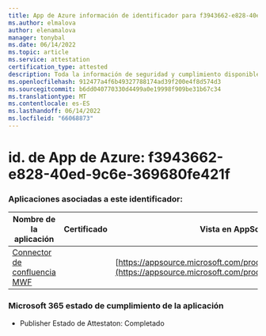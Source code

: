```yaml
---
title: App de Azure información de identificador para f3943662-e828-40ed-9c6e-369680fe421f
ms.author: elmalova
author: elenamalova
manager: tonybal
ms.date: 06/14/2022
ms.topic: article
ms.service: attestation
certification_type: attested
description: Toda la información de seguridad y cumplimiento disponible para f3943662-e828-40ed-9c6e-369680fe421f.
ms.openlocfilehash: 912477a4f6b49327788174ad39f200e4f8d574d3
ms.sourcegitcommit: b6dd040770330d4499a0e19998f909be31b67c34
ms.translationtype: MT
ms.contentlocale: es-ES
ms.lasthandoff: 06/14/2022
ms.locfileid: "66068873"
---
```

# <a name="azure-app-id-f3943662-e828-40ed-9c6e-369680fe421f"></a>id. de App de Azure: f3943662-e828-40ed-9c6e-369680fe421f


### <a name="apps-associated-with-this-id"></a>Aplicaciones asociadas a este identificador:
| **Nombre de la aplicación** | **Certificado** | **Vista en AppSource** |
|--------------|---------------|-----------------------|
| [Connector de confluencia MWF](../forward/WA200001604.md) |  | [https://appsource.microsoft.com/product/office/WA200001604](https://appsource.microsoft.com/product/office/WA200001604) |

### <a name="microsoft-365-app-compliance-status"></a>Microsoft 365 estado de cumplimiento de la aplicación
- Publisher Estado de Attestaton: Completado
